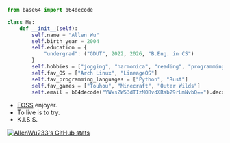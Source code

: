 ```Python
from base64 import b64decode

class Me:
    def __init__(self):
        self.name = "Allen Wu"
        self.birth_year = 2004
        self.education = {
            "undergrad": ("GDUT", 2022, 2026, "B.Eng. in CS")
        }
        self.hobbies = ["jogging", "harmonica", "reading", "programming"]
        self.fav_OS = ["Arch Linux", "LineageOS"]
        self.fav_programming_languages = ["Python", "Rust"]
        self.fav_games = ["Touhou", "Minecraft", "Outer Wilds"]
        self.email = b64decode("YWxsZW53dTIzM0BvdXRsb29rLmNvbQ==").decode("utf-8")
```

- [FOSS](https://en.wikipedia.org/wiki/Free_and_open-source_software) enjoyer.
- To live is to try.
- K.I.S.S.

[![AllenWu233's GitHub stats](https://github-readme-stats.vercel.app/api?username=AllenWu233&show_icons=true&theme=tokyonight)](https://github.com/anuraghazra/github-readme-stats)

<!---
AllenWu233/AllenWu233 is a ✨ special ✨ repository because its `README.md` (this file) appears on your GitHub profile.
You can click the Preview link to take a look at your changes.
--->
